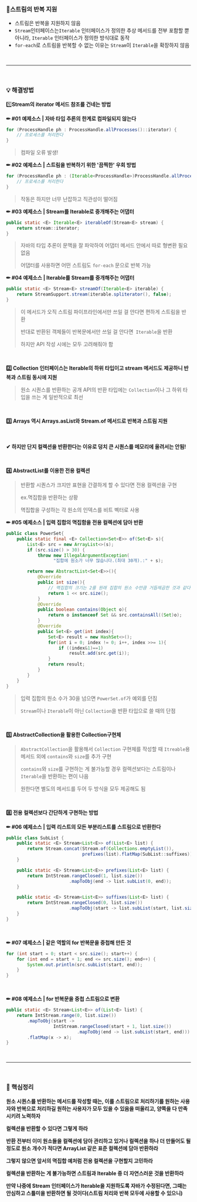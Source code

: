 ### 🤔스트림의 반복 지원

- 스트림은 반복을 지원하지 않음
- `Stream`인터페이스는`Iterable` 인터페이스가 정의한 추상 메서드를 전부 포함할 뿐 아니라, `Iterable` 인터페이스가 정의한 방식대로 동작
- `for-each`로 스트림을 반복할 수 없는 이유는 `Stream`이 `Iterable`을 확장하지 않음

<br>

---

<br>

### 💡 해결방법

1️⃣**Stream의 iterator 메서드 참조를 건네는 방법**

**✏ #01 예제소스 | 자바 타입 추론의 한계로 컴파일되지 않는다**

```java
for (ProcessHandle ph : ProcessHandle.allProcesses()::iterator) {
    // 프로세스를 처리한다
}
```

>컴파일 오류 발생!

**✏ #02 예제소스 | 스트림을 반복하기 위한 '끔찍한' 우회 방법**

```java
for (ProcessHandle ph : (Iterable<ProcessHandle>)ProcessHandle.allProcesses()::iterator) {
    // 프로세스를 처리한다
}
```

>작동은 하지만 너무 난잡하고 직관성이 떨어짐

**✏ #03 예제소스 | Stream<E>를 Iterable<E>로 중개해주는 어댑터**

```java
public static <E> Iterable<E> iterableOf(Stream<E> stream) {
    return stream::iterator;
}
```

>자바의 타입 추론이 문맥을 잘 파악하여 어댑터 메서드 안에서 따로 형변환 필요 없음
>
>어댑터를 사용하면 어떤 스트림도 `for-each` 문으로 반복 가능

**✏ #04 예제소스 | Iterable<E>를 Stream<E>를 중개해주는 어댑터**

```java
public static <E> Stream<E> streamOf(Iterable<E> iterable) {
	return StreamSupport.stream(iterable.spliterator(), false);
}
```

>이 메서드가 오직 스트림 파이프라인에서만 쓰일 걸 안다면 편하게 스트림을 반환
>
>반대로 반환된 객체들이 반복문에서만 쓰일 걸 안다면` Iterable`을 반환
>
>하지만 API 작성 시에는 모두 고려해줘야 함

<br>

**2️⃣ Collection 인터페이스는 Iterable의 하위 타입이고 stream 메서드도 제공하니 반복과 스트림 동시에 지원**

>원소 시퀀스를 반환하는 공개 API의 반환 타입에는 `Collection`이나 그 하위 타입을 쓰는 게 일반적으로 최선

<br>

**3️⃣ Arrays 역시 Arrays.asList와 Stream.of 메서드로 반복과 스트림 지원**

<br>

**✔ 하지만 단지 컬렉션을 반환한다는 이유로 덩치 큰 시퀀스를 메모리에 올려서는 안됨!**

<br>

**4️⃣ AbstractList를 이용한 전용 컬렉션**

>반환할 시퀀스가 크지만 표현을 간결하게 할 수 있다면 전용 컬렉션을 구현
>
>ex.멱집합을 반환하는 상황
>
>멱집합을 구성하는 각 원소의 인덱스를 비트 벡터로 사용

**✏ #05 예제소스 | 입력 집합의 멱집함을 전용 컬렉션에 담아 반환**

```java
public class PowerSet{
    public static final <E> Collection<Set<E>> of(Set<E> s){
        List<E> src = new ArrayList<>(s);
        if (src.size() > 30) {
            throw new IllegalArgumentException(
                  "집합에 원소가 너무 많습니다.(최대 30개).:" + s);

        return new AbstractList<Set<E>>(){
            @Override
            public int size(){
                // 멱집합의 크기는 2를 원래 집합의 원소 수만큼 거듭제곱한 것과 같다
                return 1 << src.size();
            }
            @Override
            public boolean contains(Object o){
                return o instanceof Set && src.containsAll((Set)o);
            }
            @Override
            public Set<E> get(int index){
                Set<E> result = new HashSet<>();
                for(int i = 0; index != 0; i++, index >>= 1){
                    if ((index&1)==1)
                        result.add(src.get(i));
                }
                return result; 
            }
        }
    }
}
```

>입력 집합의 원소 수가 30을 넘으면 `PowerSet.of`가 예외를 던짐
>
>`Stream`이나 `Iterable`이 아닌 `Collection`을 반환 타입으로 쓸 때의 단점

<br>

**5️⃣ AbstractCollection을 활용한 Collection구현체**

>`AbstractCollection`을 활용해서 `Collection` 구현체를 작성할 때 `Itreable`용 메서드 외에 `contains`와 `size`를 추가 구현
>
>`contains`와 `size`를 구현하는 게 불가능할 경우 컬렉션보다는 스트림이나 `Iterable`을 반환하는 편이 나음
>
>원한다면 별도의 메서드를 두어 두 방식을 모두 제공해도 됨

<br>

**8️⃣ 전용 컬렉션보다 간단하게 구현하는 방법**

**✏ #06 예제소스 | 입력 리스트의 모든 부분리스트를 스트림으로 반환한다**

```java
public class SubList {
    public static <E> Stream<List<E>> of(List<E> list) {
        return Stream.concat(Stream.of(Collections.emptyList()), 
                             prefixes(list).flatMap(SubList::suffixes));
    }

    public static <E> Stream<List<E>> prefixes(List<E> list) {
        return IntStream.rangeClosed(1, list.size())
                        .mapToObj(end -> list.subList(0, end));
    }

    public static <E> Stream<List<E>> suffixes(List<E> list) {
        return IntStream.rangeClosed(0, list.size())
                        .mapToObj(start -> list.subList(start, list.size()));
    }
}
```

<br>

**✏ #07 예제소스 | 같은 역할의 for 반복문을 중첩해 만든 것**

```java
for (int start = 0; start < src.size(); start++) {
    for (int end = start + 1; end <= src.size(); end++) {
        System.out.println(src.subList(start, end));
    }
}
```

<br>

**✏ #08 예제소스 | for 반복문을 중첩 스트림으로 변환**

```java
public static <E> Stream<List<E>> of(List<E> list) {
    return IntStream.range(0, list.size())
        .mapToObj(start -> 
                  IntStream.rangeClosed(start + 1, list.size())
                           .mapToObj(end -> list.subList(start, end)))
        .flatMap(x -> x);
}
```

<br>

----

<br>

### 📌 핵심정리

**원소 시퀀스를 반환하는 메서드를 작성할 때는, 이를 스트림으로 처리하기를 원하는 사용자와 반복으로 처리하길 원하는 사용자가 모두 있을 수 있음을 떠올리고, 양쪽을 다 만족시키려 노력하자**

**컬렉션을 반환할 수 있다면 그렇게 하라**

**반환 전부터 이미 원소들을 컬렉션에 담아 관리하고 있거나 컬렉션을 하나 더 만들어도 될 정도로 원소 개수가 적다면 ArrayList 같은 표준 컬렉션에 담아 반환하라**

**그렇지 않으면 앞서의 멱집합 예처럼 전용 컬렉션을 구현할지 고민하라**

**컬렉션을 반환하는 게 불가능하면 스트림과 Iterable 중 더 자연스러운 것을 반환하라**

**만약 나중에 Stream 인터페이스가 Iterable을 지원하도록 자바가 수정된다면, 그때는 안심하고 스틀미을 반환하면 될 것이다(스트림 처리와 반복 모두에 사용할 수 있으니)**

<br>
